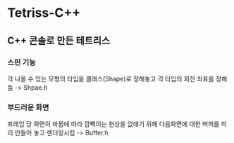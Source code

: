 # Tetriss-C++

## C++ 콘솔로 만든 테트리스

### 스핀 기능

각 나올 수 있는 모형의 타입을 클래스(Shape)로 정해놓고 각 타입의 회전 좌표를 정해둠 -> Shpae.h

### 부드러운 화면

프레임 당 화면이 바뀜에 따라 깜빡이는 현상을 없애기 위해 다음화면에 대한 버퍼를 미리 만들어 놓고 렌더링시킴 -> Buffer.h

